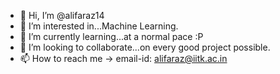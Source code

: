- 👋 Hi, I’m @alifaraz14
- 👀 I’m interested in...Machine Learning.
- 🌱 I’m currently learning...at a normal pace :P
- 💞️ I’m looking to collaborate...on every good project possible.
- 📫 How to reach me -> email-id: alifaraz@iitk.ac.in

<!---
alifaraz14/alifaraz14 is a ✨ special ✨ repository because its `README.md` (this file) appears on your GitHub profile.
You can click the Preview link to take a look at your changes.
--->
